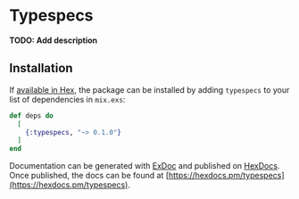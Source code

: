 # Typespecs

**TODO: Add description**

## Installation

If [available in Hex](https://hex.pm/docs/publish), the package can be installed
by adding `typespecs` to your list of dependencies in `mix.exs`:

```elixir
def deps do
  [
    {:typespecs, "~> 0.1.0"}
  ]
end
```

Documentation can be generated with [ExDoc](https://github.com/elixir-lang/ex_doc)
and published on [HexDocs](https://hexdocs.pm). Once published, the docs can
be found at [https://hexdocs.pm/typespecs](https://hexdocs.pm/typespecs).


